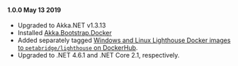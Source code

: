 #### 1.0.0 May 13 2019 ####
* Upgraded to Akka.NET v1.3.13
* Installed [Akka.Bootstrap.Docker](https://github.com/petabridge/akkadotnet-bootstrap)
* Added separately tagged [Windows and Linux Lighthouse Docker images to `petabridge/lighthouse` on DockerHub](https://hub.docker.com/r/petabridge/lighthouse).
* Upgraded to .NET 4.6.1 and .NET Core 2.1, respectively. 
